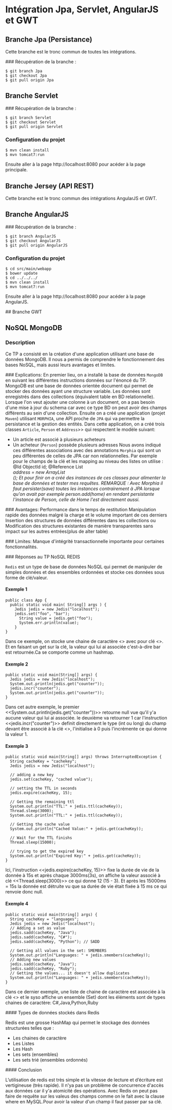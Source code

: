# Intégration Jpa, Servlet, AngularJS et GWT

## Branche Jpa (Persistance)

Cette branche est le tronc commun de toutes les intégrations.

### Récupération de la branche :
  
    $ git branch Jpa
    $ git checkout Jpa
    $ git pull origin Jpa

## Branche Servlet

### Récupération de la branche :
  
    $ git branch Servlet
    $ git checkout Servlet
    $ git pull origin Servlet
    
### Configuration du projet

    $ mvn clean install
    $ mvn tomcat7:run
    
Ensuite aller à la page http://localhost:8080 pour acéder à la page principale.

## Branche Jersey (API REST)

Cette branche est le tronc commun des intégrations AngularJS et GWT.

## Branche AngularJS

### Récupération de la branche :

    $ git branch AngularJS
    $ git checkout AngularJS
    $ git pull origin AngularJS

### Configuration du projet

    $ cd src/main/webapp
    $ bower update
    $ cd ../../../
    $ mvn clean install
    $ mvn tomcat7:run
    
Ensuite aller à la page http://localhost:8080 pour acéder à la page AngularJS.
  
## Branche GWT

## NoSQL MongoDB

### Description
Ce TP a consisté en la création d'une application utilisant une base de données MongoDB. Il nous a permis de comprendre le fonctionnement des bases NoSQL, mais aussi leurs avantages et limites.

### Explications:
En premier lieu, on a installé la base de données `MongoDB` en suivant les différentes instructions données sur l'énoncé du TP. MongoDB est une base de données orientée document qui permet de stocker des données ayant une structure variable. Les données sont enregistrés dans des collections (équivalent table en BD relationnelle). Lorsque l'on veut ajouter une colonne à un document, on a pas besoin d'une mise à jour du schema car avec ce type BD on peut avoir des champs différents au sein d'une collection. Ensuite on a créé une application (projet `Maven`) utilisant `MORPHIA`, une API proche de `JPA` qui va permettre la persistance et la gestion des entités. Dans cette application, on a créé trois classes `Article`, `Person` et `Address`>> qui respectent le modèle suivant:
  - Un article est associé à plusieurs acheteurs
  - Un acheteur (`Person`) possède plusieurs adresses
Nous avons indiqué ces différentes associations avec des annotations `Morphia` qui sont un peu différentes de celles de JPA car non relationnelles. Par exemple pour le champs de la clé et les mapping au niveau des listes on utilise :
     @Id
     ObjectId id;
     @Reference
     List<Address> address = new ArrayList<Address>();
Et pour finir on a créé des instances de ces classes pour alimenter la base de données et tester mes requêtes.
REMARQUE : Avec Morphia il faut persister(save) toutes les instances contrairement à JPA lorsque qu'on avait par exemple person.add(home) en rendant persistante l'instance de Person, celle de Home l'est directement aussi.

### Avantages:
Performance dans le temps de restitution
Manipulation rapide des données malgré la charge et le volume important de ces derniers
Insertion des structures de données différentes dans les collections ou Modification des structures existantes de manière transparentes sans impact sur les autres entrées(plus de alter table)

### Limites:
Manque d'intégrité transactionnelle importante pour certaines fonctionnalités.

### Réponses au TP NoSQL REDIS

`Redis` est un type de base de données NoSQL qui permet de manipuler de simples données et des ensembles ordonnées et stocke ces données sous forme de clé/valeur.
#### Exemple 1
    public class App {
      public static void main( String[] args ) {
        Jedis jedis = new Jedis("localhost");
        jedis.set("foo", "bar");
          String value = jedis.get("foo");
          System.err.println(value);    
        }
    }
Dans ce exemple, on stocke une chaine de caractère <<bar>> avec pour clé <<foo>>. Et en faisant un get sur la clé, la valeur qui lui ai associée c'est-à-dire bar est retournée.Ca se comporte comme un hashmap.

#### Exemple 2
    public static void main(String[] args) {  
      Jedis jedis = new Jedis("localhost");
      System.out.println(jedis.get("counter"));
      jedis.incr("counter");
      System.out.println(jedis.get("counter"));
    }
Dans cet autre exemple, le premier <<System.out.println(jedis.get("counter"))>> retourne null vue qu'il y'a aucune valeur qui lui ai associée. le deuxième va retourner 1 car l'instruction <<jedis.incr("counter")>> definit directement le type (int ou long) du champ devant être associé à la clé <<counter>>, l'initialise à 0 puis l'incrémente ce qui donne la valeur 1.

#### Exemple 3
    public static void main(String[] args) throws InterruptedException {
      String cacheKey = "cachekey";
      Jedis jedis = new Jedis("localhost");
      
      // adding a new key
      jedis.set(cacheKey, "cached value");
      
      // setting the TTL in seconds
      jedis.expire(cacheKey, 15);
      
      // Getting the remaining ttl
      System.out.println("TTL:" + jedis.ttl(cacheKey));
      Thread.sleep(3000);
      System.out.println("TTL:" + jedis.ttl(cacheKey));
      
      // Getting the cache value
      System.out.println("Cached Value:" + jedis.get(cacheKey));
      
      // Wait for the TTL finishs
      Thread.sleep(15000);
      
      // trying to get the expired key
      System.out.println("Expired Key:" + jedis.get(cacheKey));
    }
Ici, l'instruction <<jedis.expire(cacheKey, 15)>> fixe la durée de vie de la donnée à 15s et après chaque 3000ms(3s), on affiche la valeur associé à clé <<Thread.sleep(3000)>> ce qui donne 12 (15 - 3). Et après les 15000ms = 15s la donnée est détruite vu que sa durée de vie était fixée à 15 ms ce qui renvoie donc null.

#### Exemple 4
    public static void main(String[] args) {
      String cacheKey = "languages";
      Jedis jedis = new Jedis("localhost");
      // Adding a set as value
      jedis.sadd(cacheKey, "Java");
      jedis.sadd(cacheKey, "C#");
      jedis.sadd(cacheKey, "Python"); // SADD
  
      // Getting all values in the set: SMEMBERS
      System.out.println("Languages: " + jedis.smembers(cacheKey));
      // Adding new values
      jedis.sadd(cacheKey, "Java");
      jedis.sadd(cacheKey, "Ruby");
      // Getting the values... it doesn't allow duplicates
      System.out.println("Languages: " + jedis.smembers(cacheKey));
    }
Dans ce dernier exemple, une liste de chaine de caractère est associée à la clé <<cacheKey>> et le syso affiche un ensemble (Set) dont les éléments sont de types chaines de caractère: C#,Java,Python,Ruby


#### Types de données stockés dans Redis

Redis est une grosse HashMap qui permet le stockage des données structurées telles que :
  - Les chaines de caractère
  - Les Listes
  - Les Hash
  - Les sets (ensembles)
  - Les sets trié (ensembles ordonnés)

#### Conclusion

L’utilisation de redis est très simple et la vitesse de lecture et d’écriture est vertigineuse (très rapide). Il n'ya pas un problème de concurrence d'accès aux données car il y'a atomicité des opérations.
Avec Redis on peut pas faire de requête sur les valeus des champs comme on le fait avec la clause where en MySQL.Pour avoir la valeur d'un champ il faut passer par sa clé.
